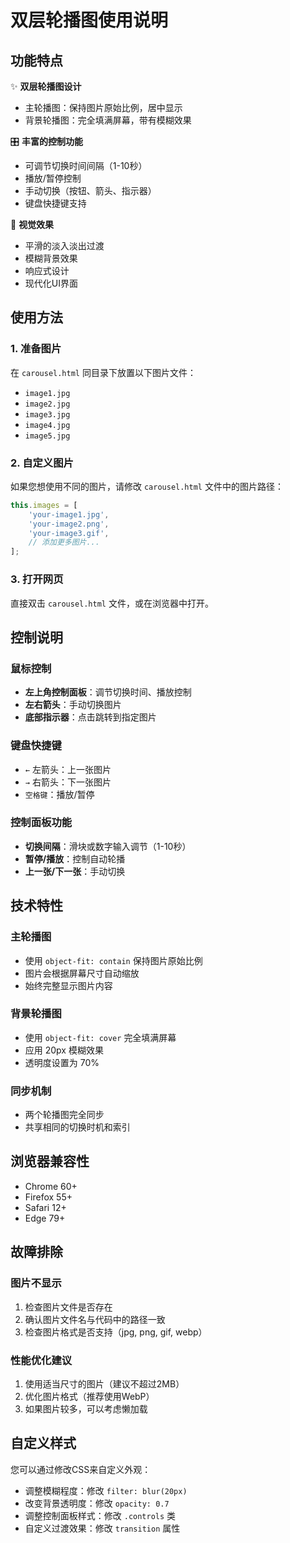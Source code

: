# 双层轮播图使用说明

## 功能特点

✨ **双层轮播图设计**
- 主轮播图：保持图片原始比例，居中显示
- 背景轮播图：完全填满屏幕，带有模糊效果

🎛️ **丰富的控制功能**
- 可调节切换时间间隔（1-10秒）
- 播放/暂停控制
- 手动切换（按钮、箭头、指示器）
- 键盘快捷键支持

🎨 **视觉效果**
- 平滑的淡入淡出过渡
- 模糊背景效果
- 响应式设计
- 现代化UI界面

## 使用方法

### 1. 准备图片
在 `carousel.html` 同目录下放置以下图片文件：
- `image1.jpg`
- `image2.jpg`
- `image3.jpg`
- `image4.jpg`
- `image5.jpg`

### 2. 自定义图片
如果您想使用不同的图片，请修改 `carousel.html` 文件中的图片路径：

```javascript
this.images = [
    'your-image1.jpg',
    'your-image2.png',
    'your-image3.gif',
    // 添加更多图片...
];
```

### 3. 打开网页
直接双击 `carousel.html` 文件，或在浏览器中打开。

## 控制说明

### 鼠标控制
- **左上角控制面板**：调节切换时间、播放控制
- **左右箭头**：手动切换图片
- **底部指示器**：点击跳转到指定图片

### 键盘快捷键
- `←` 左箭头：上一张图片
- `→` 右箭头：下一张图片
- `空格键`：播放/暂停

### 控制面板功能
- **切换间隔**：滑块或数字输入调节（1-10秒）
- **暂停/播放**：控制自动轮播
- **上一张/下一张**：手动切换

## 技术特性

### 主轮播图
- 使用 `object-fit: contain` 保持图片原始比例
- 图片会根据屏幕尺寸自动缩放
- 始终完整显示图片内容

### 背景轮播图
- 使用 `object-fit: cover` 完全填满屏幕
- 应用 20px 模糊效果
- 透明度设置为 70%

### 同步机制
- 两个轮播图完全同步
- 共享相同的切换时机和索引

## 浏览器兼容性
- Chrome 60+
- Firefox 55+
- Safari 12+
- Edge 79+

## 故障排除

### 图片不显示
1. 检查图片文件是否存在
2. 确认图片文件名与代码中的路径一致
3. 检查图片格式是否支持（jpg, png, gif, webp）

### 性能优化建议
1. 使用适当尺寸的图片（建议不超过2MB）
2. 优化图片格式（推荐使用WebP）
3. 如果图片较多，可以考虑懒加载

## 自定义样式

您可以通过修改CSS来自定义外观：
- 调整模糊程度：修改 `filter: blur(20px)`
- 改变背景透明度：修改 `opacity: 0.7`
- 调整控制面板样式：修改 `.controls` 类
- 自定义过渡效果：修改 `transition` 属性